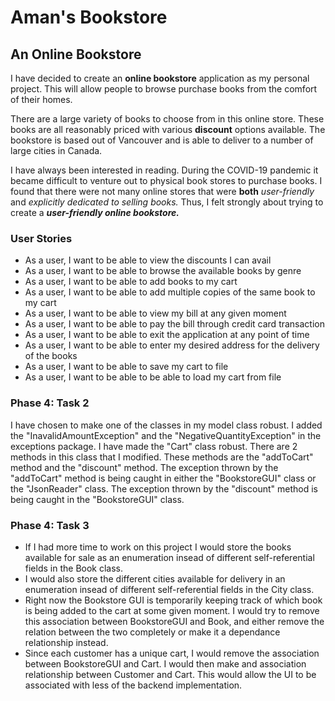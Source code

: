 # Aman's Bookstore

## An Online Bookstore


I have decided to create an **online bookstore** application as my personal project. This will allow people to browse 
purchase books from the comfort of their homes.

There are a large variety of books to choose from in this online store. These books are all reasonably priced with various **discount** options available. The bookstore is based out of Vancouver and is able to deliver to a 
number of large cities in Canada.

I have always been interested in reading. During the COVID-19 pandemic it became difficult to venture out to physical book stores
to purchase books. I found that there were not many online stores that were **both** *user-friendly* and *explicitly dedicated to selling books.*
Thus, I felt strongly about trying to create a ***user-friendly online bookstore.***

### User Stories

- As a user, I want to be able to view the discounts I can avail
- As a user, I want to be able to browse the available books by genre
- As a user, I want to be able to add books to my cart
- As a user, I want to be able to add multiple copies of the same book to my cart
- As a user, I want to be able to view my bill at any given moment
- As a user, I want to be able to pay the bill through credit card transaction
- As a user, I want to be able to exit the application at any point of time
- As a user, I want to be able to enter my desired address for the delivery of the books
- As a user, I want to be able to save my cart to file
- As a user, I want to be able to be able to load my cart from file 


### Phase 4: Task 2

I have chosen to make one of the classes in my model class robust. I added the "InavalidAmountException"
and the "NegativeQuantityException" in the exceptions package.
I have made the "Cart" class robust. There are 2 methods in this class that I modified.
These methods are the "addToCart" method and the "discount" method.
The exception thrown by the "addToCart" method is being caught in either the "BookstoreGUI" class or 
the "JsonReader" class.
The exception thrown by the "discount" method is being caught in the "BookstoreGUI" class.

### Phase 4: Task 3

- If I had more time to work on this project I would store the books available for sale as an
enumeration insead of different self-referential fields in the Book class. 
- I would also store the different cities available for delivery in an enumeration insead of different 
self-referential fields in the City class. 
- Right now the Bookstore GUI is temporarily keeping track of which book is being added to the cart
at some given moment. I would try to remove this association between BookstoreGUI and Book, and either 
remove the relation between the two completely or make it a dependance relationship instead.
- Since each customer has a unique cart, I would remove the association between BookstoreGUI and Cart. I would then make
and association relationship between Customer and Cart. This would allow the UI to be associated with less of 
the backend implementation.